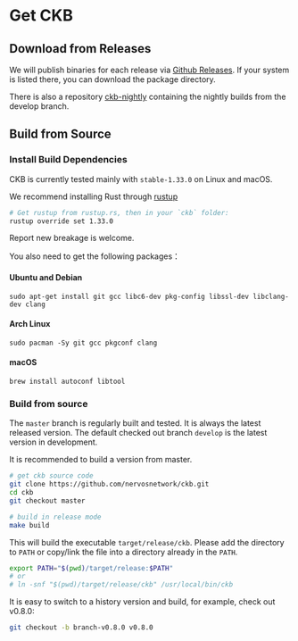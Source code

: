 # Get CKB

## Download from Releases

We will publish binaries for each release via [Github Releases](https://github.com/nervosnetwork/ckb/releases). If your system
is listed there, you can download the package directory.

There is also a repository [ckb-nightly](https://github.com/ckb-nightly/ckb-nightly/releases) containing the nightly builds from the develop
branch.


## Build from Source

### Install Build Dependencies

CKB is currently tested mainly with `stable-1.33.0` on Linux and macOS.

We recommend installing Rust through [rustup](https://www.rustup.rs/)

```bash
# Get rustup from rustup.rs, then in your `ckb` folder:
rustup override set 1.33.0
```

Report new breakage is welcome.

You also need to get the following packages：

#### Ubuntu and Debian

```shell
sudo apt-get install git gcc libc6-dev pkg-config libssl-dev libclang-dev clang
```

#### Arch Linux

```shell
sudo pacman -Sy git gcc pkgconf clang
```

#### macOS

```shell
brew install autoconf libtool
```

### Build from source

The `master` branch is regularly built and tested. It is always the latest released version. The default checked out branch `develop` is the latest version in development.

It is recommended to build a version from master.

```bash
# get ckb source code
git clone https://github.com/nervosnetwork/ckb.git
cd ckb
git checkout master

# build in release mode
make build
```

This will build the executable `target/release/ckb`. Please add the directory
to `PATH` or copy/link the file into a directory already in the `PATH`.

```bash
export PATH="$(pwd)/target/release:$PATH"
# or
# ln -snf "$(pwd)/target/release/ckb" /usr/local/bin/ckb
```

It is easy to switch to a history version and build, for example, check out
v0.8.0:

```bash
git checkout -b branch-v0.8.0 v0.8.0
```
